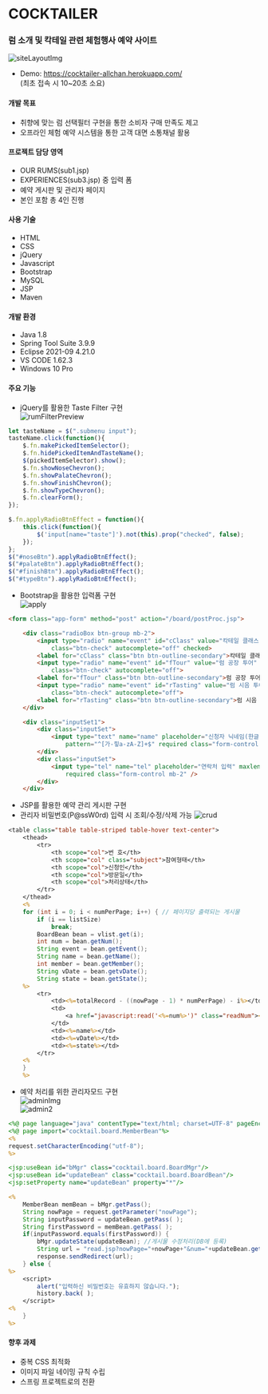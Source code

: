 # COCKTAILER
### 럼 소개 및 칵테일 관련 체험행사 예약 사이트  
![siteLayoutImg](https://user-images.githubusercontent.com/85478918/151158178-5acbafdd-9165-4595-b6fd-41322eb7631a.png)


* Demo: https://cocktailer-allchan.herokuapp.com/  
(최초 접속 시 10~20초 소요)

#### 개발 목표
* 취향에 맞는 럼 선택필터 구현을 통한 소비자 구매 만족도 제고
* 오프라인 체험 예약 시스템을 통한 고객 대면 소통채널 활용


#### 프로젝트 담당 영역
* OUR RUMS(sub1.jsp)
* EXPERIENCES(sub3.jsp) 중 입력 폼
* 예약 게시판 및 관리자 페이지
* 본인 포함 총 4인 진행


#### 사용 기술
* HTML
* CSS
* jQuery
* Javascript
* Bootstrap
* MySQL
* JSP
* Maven


#### 개발 환경
* Java 1.8
* Spring Tool Suite 3.9.9
* Eclipse 2021-09 4.21.0
* VS CODE 1.62.3
* Windows 10 Pro


#### 주요 기능
* jQuery를 활용한 Taste Filter 구현  
![rumFilterPreview](https://user-images.githubusercontent.com/85478918/154827446-14fdfecf-bd54-488c-8d38-eda1e770a6f6.gif)
~~~javascript
let tasteName = $(".submenu input");
tasteName.click(function(){
    $.fn.makePickedItemSelector();
    $.fn.hidePickedItemAndTasteName();
    $(pickedItemSelector).show();
    $.fn.showNoseChevron();
    $.fn.showPalateChevron();
    $.fn.showFinishChevron();
    $.fn.showTypeChevron();
    $.fn.clearForm();
});

$.fn.applyRadioBtnEffect = function(){
    this.click(function(){
        $('input[name="taste"]').not(this).prop("checked", false);
    });
};
$("#noseBtn").applyRadioBtnEffect();
$("#palateBtn").applyRadioBtnEffect();
$("#finishBtn").applyRadioBtnEffect();
$("#typeBtn").applyRadioBtnEffect();
~~~


  

* Bootstrap을 활용한 입력폼 구현  
![apply](https://user-images.githubusercontent.com/85478918/154830287-cd4aded2-69ce-4981-91d0-0c96aa0f464e.gif)
~~~html
<form class="app-form" method="post" action="/board/postProc.jsp">

    <div class="radioBox btn-group mb-2">
        <input type="radio" name="event" id="cClass" value="칵테일 클래스"
            class="btn-check" autocomplete="off" checked>
        <label for="cClass" class="btn btn-outline-secondary">칵테일 클래스</label>
        <input type="radio" name="event" id="fTour" value="럼 공장 투어"
            class="btn-check" autocomplete="off">
        <label for="fTour" class="btn btn-outline-secondary">럼 공장 투어</label>
        <input type="radio" name="event" id="rTasting" value="럼 시음 투어"
            class="btn-check" autocomplete="off">
        <label for="rTasting" class="btn btn-outline-secondary">럼 시음 투어</label>
    </div>

    <div class="inputSet1">
        <div class="inputSet">
            <input type="text" name="name" placeholder="신청자 닉네임(한글 또는 영문)"
                pattern="^[가-힣a-zA-Z]+$" required class="form-control mb-2" />
        </div>
        <div class="inputSet">
            <input type="tel" name="tel" placeholder="연락처 입력" maxlength="13"
                required class="form-control mb-2" />
        </div>
    </div>
~~~




* JSP를 활용한 예약 관리 게시판 구현  
* 관리자 비밀번호(P@ssW0rd) 입력 시 조회/수정/삭제 가능
![crud](https://user-images.githubusercontent.com/85478918/154830298-017f45eb-f7a2-4118-9a00-07615953e3cd.gif)
~~~jsp
<table class="table table-striped table-hover text-center">
    <thead>
        <tr>
            <th scope="col">번 호</th>
            <th scope="col" class="subject">참여형태</th>
            <th scope="col">신청인</th>
            <th scope="col">방문일</th>
            <th scope="col">처리상태</th>
        </tr>
    </thead>
    <%
    for (int i = 0; i < numPerPage; i++) { // 페이지당 출력되는 게시물
        if (i == listSize)
            break;
        BoardBean bean = vlist.get(i);
        int num = bean.getNum();
        String event = bean.getEvent();
        String name = bean.getName();
        int member = bean.getMember();
        String vDate = bean.getvDate();
        String state = bean.getState();
    %>
        <tr>
            <td><%=totalRecord - ((nowPage - 1) * numPerPage) - i%></td>
            <td>
                <a href="javascript:read('<%=num%>')" class="readNum"><%=event%></a>
            </td>
            <td><%=name%></td>
            <td><%=vDate%></td>
            <td><%=state%></td>
        </tr>
    <%
    }
    %>
~~~


* 예약 처리를 위한 관리자모드 구현  
![adminImg](https://user-images.githubusercontent.com/85478918/151281112-59f62a3c-152e-4a1a-b268-73d83c78b33c.png)  
![admin2](https://user-images.githubusercontent.com/85478918/151281134-cc06ca75-54e0-4c63-97c9-a0b23cf189bb.png)  
~~~jsp
<%@ page language="java" contentType="text/html; charset=UTF-8" pageEncoding="UTF-8"%>
<%@ page import="cocktail.board.MemberBean"%>
<%
request.setCharacterEncoding("utf-8");
%>

<jsp:useBean id="bMgr" class="cocktail.board.BoardMgr"/>
<jsp:useBean id="updateBean" class="cocktail.board.BoardBean"/>
<jsp:setProperty name="updateBean" property="*"/>

<%
	MemberBean memBean = bMgr.getPass();
	String nowPage = request.getParameter("nowPage");
	String inputPassword = updateBean.getPass( );
	String firstPassword = memBean.getPass( );
	if(inputPassword.equals(firstPassword)) {
		bMgr.updateState(updateBean); //게시물 수정처리(DB에 등록)
		String url = "read.jsp?nowPage="+nowPage+"&num="+updateBean.getNum( );
		response.sendRedirect(url);
	} else {
%>
	<script>
		alert("입력하신 비밀번호는 유효하지 않습니다.");
		history.back( );
	</script>
<%
	}
%>
~~~


#### 향후 과제
* 중복 CSS 최적화
* 이미지 파일 네이밍 규칙 수립
* 스프링 프로젝트로의 전환
